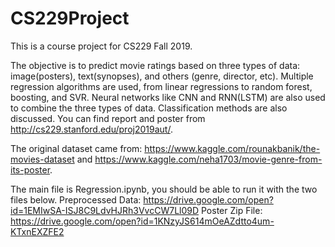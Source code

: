 # CS229Project
This is a course project for CS229 Fall 2019.

The objective is to predict movie ratings based on three types of data: image(posters), text(synopses), and others (genre, director, etc). Multiple regression algorithms are used, from linear regressions to random forest, boosting, and SVR. Neural networks like CNN and RNN(LSTM) are also used to combine the three types of data. Classification methods are also discussed. You can find report and poster from http://cs229.stanford.edu/proj2019aut/. 

The original dataset came from: https://www.kaggle.com/rounakbanik/the-movies-dataset and https://www.kaggle.com/neha1703/movie-genre-from-its-poster.

The main file is Regression.ipynb, you should be able to run it with the two files below.
Preprocessed Data: https://drive.google.com/open?id=1EMIwSA-ISJ8C9LdvHJRh3VvcCW7Ll09D
Poster Zip File: https://drive.google.com/open?id=1KNzyJS614mOeAZdtto4um-KTxnEXZFE2

